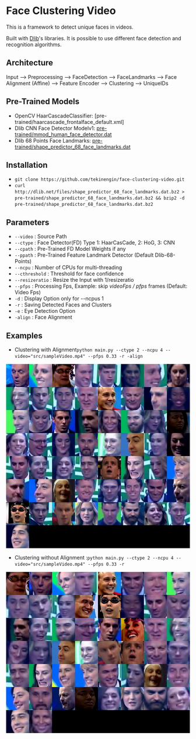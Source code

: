 # Face Clustering Video

This is a framework to detect unique faces in videos. 

Built with [Dlib](http://dlib.net/)'s libraries. It is possible to use different face detection and recognition algorithms.

## Architecture

Input --> Preprocessing --> FaceDetection --> FaceLandmarks --> Face Alignment (Affine) --> Feature Encoder --> Clustering --> UniqueIDs

## Pre-Trained Models

- OpenCV HaarCascadeClassifier: [pre-trained/haarcascade_frontalface_default.xml] 
- Dlib CNN Face Detector Modelv1: [pre-trained/mmod_human_face_detector.dat](http://dlib.net/files/mmod_human_face_detector.dat.bz2)
- Dlib 68 Points Face Landmarks: [pre-trained/shape_predictor_68_face_landmarks.dat](http://dlib.net/files/shape_predictor_68_face_landmarks.dat.bz2)

## Installation 

 - `git clone https://github.com/tekinengin/face-clustering-video.git`
 - `curl http://dlib.net/files/shape_predictor_68_face_landmarks.dat.bz2 > pre-trained/shape_predictor_68_face_landmarks.dat.bz2 && bzip2 -d pre-trained/shape_predictor_68_face_landmarks.dat.bz2`
 
## Parameters

- `--video` : Source Path
- `--ctype` : Face Detector(FD) Type 1: HaarCasCade, 2: HoG, 3: CNN
- `--cpath` : Pre-Trained FD Model Weights if any
- `--ppath` : Pre-Trained Feature Landmark Detector (Default Dlib-68-Points)
- `--ncpu`  : Number of CPUs for multi-threading
- `--cthreshold` : Threshold for face confidence
- `--resizeratio` : Resize the Input with 1/resizeratio
- `--pfps` : Processing Fps, Example: skip *videoFps / pfps* frames (Default: Video Fps)
- `-d`     : Display Option only for --ncpus 1
- `-r`     : Saving Detected Faces and Clusters
- `-e`     : Eye Detection Option
- `-align` : Face Alignment

## Examples

- Clustering with Alignment`python main.py --ctype 2 --ncpu 4 --video="src/sampleVideo.mp4" --pfps 0.33 -r -align`

![aligned](https://raw.githubusercontent.com/tekinengin/face-clustering-video/main/examples/alignedmontage.jpg)

- Clustering without Alignment :`python main.py --ctype 2 --ncpu 4 --video="src/sampleVideo.mp4" --pfps 0.33 -r`

![nonaligned](https://raw.githubusercontent.com/tekinengin/face-clustering-video/main/examples/montage.jpg)

